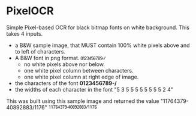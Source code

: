 # PixelOCR
Simple Pixel-based OCR for black bitmap fonts on white background.
This takes 4 inputs.
- a B&W sample image, that MUST contain 100% white pixels above and to left of characters.
- A B&W font in png format.  ![image](font.png)
    - no white pixels above nor below.
    - one white pixel column between characters.
    - one white pixel column at right edge of image.
- the characters of the font **0123456789-/**
- the widths of each character in the font "5 3 5 5 5 5 5 5 5 5 2 4"

This was built using this sample image and returned the value "11764379-40892883/1176"
![image](image.png)
